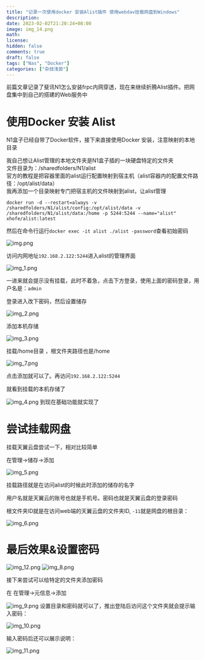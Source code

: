 ```yaml
---
title: "记录一次使用docker 安装Alist插件 使用webdav挂载网盘到Windows"
description: 
date: 2023-02-02T21:20:24+08:00
image: img_14.png
math: 
license: 
hidden: false
comments: true
draft: false
tags: ["Nas", "Docker"]
categories: ["杂技浅尝"]
---
```


前篇文章记录了斐讯N1怎么安装frpc内网穿透，现在来继续折腾Alist插件。把网盘集中到自己的搭建的Web服务中


# 使用Docker 安装 Alist
N1盒子已经自带了Docker软件，接下来直接使用Docker 安装，注意映射的本地目录

我自己想让Alist管理的本地文件夹是N1盒子插的一块硬盘特定的文件夹  
文件目录为：/sharedfolders/N1/alist  
官方的教程是把容器里面的alist运行配置映射到宿主机（alist容器内的配置文件路径：/opt/alist/data）  
我再添加一个目录映射专门把宿主机的文件映射到alist，让alist管理  
```shell
docker run -d --restart=always -v /sharedfolders/N1/alist/config:/opt/alist/data -v /sharedfolders/N1/alist/data:/home -p 5244:5244 --name="alist" xhofe/alist:latest

```

然后在命令行运行`docker exec -it alist ./alist -password`查看初始密码

![img.png](img.png)

访问内网地址`192.168.2.122:5244`进入alist的管理界面

![img_1.png](img_1.png)

一进来就会提示没有挂载，此时不着急，点击下方登录，使用上面的密码登录，用户名是：`admin`

登录进入改下密码，然后设置储存

![img_2.png](img_2.png)

添加本机存储

![img_3.png](img_3.png)

挂载/home目录 ，根文件夹路径也是/home

![img_7.png](img_7.png)

点击添加就可以了。再访问`192.168.2.122:5244`

就看到挂载的本机存储了

![img_4.png](img_4.png)
到现在基础功能就实现了

# 尝试挂载网盘

挂载天翼云盘尝试一下，相对比较简单

在管理->储存->添加

![img_5.png](img_5.png)

挂载路径就是在访问alist的时候此时添加的储存的名字

用户名就是天翼云的账号也就是手机号。密码也就是天翼云盘的登录密码

根文件夹ID就是在访问web端的天翼云盘的文件夹ID, `-11`就是网盘的根目录：

![img_6.png](img_6.png)

# 最后效果&设置密码

![img_12.png](img_12.png)
![img_8.png](img_8.png)


接下来尝试可以给特定的文件夹添加密码

在 在管理->元信息->添加

![img_9.png](img_9.png)
设置目录和密码就可以了，推出登陆后访问这个文件夹就会提示输入密码：

![img_10.png](img_10.png)

输入密码后还可以展示说明：

![img_11.png](img_11.png)



